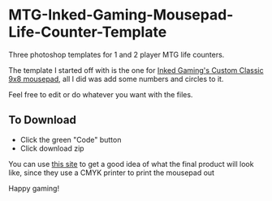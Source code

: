 # MTG-Inked-Gaming-Mousepad-Life-Counter-Template
Three photoshop templates for 1 and 2 player MTG life counters.

The template I started off with is the one for [Inked Gaming's Custom Classic 9x8 mousepad](https://www.inkedgaming.com/products/custom-mousepad), all I did was add some numbers and circles to it.

Feel free to edit or do whatever you want with the files.

## To Download

* Click the green "Code" button
* Click download zip

You can use [this site](https://www.rgb2cmyk.org/) to get a good idea of what the final product will look like, since they use a CMYK printer to print the mousepad out

Happy gaming!
